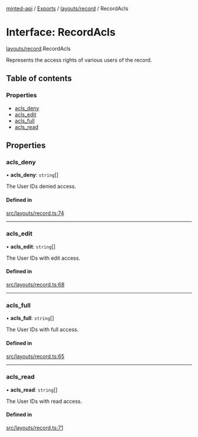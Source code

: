 [minted-api](../README.md) / [Exports](../modules.md) / [layouts/record](../modules/layouts_record.md) / RecordAcls

# Interface: RecordAcls

[layouts/record](../modules/layouts_record.md).RecordAcls

Represents the access rights of various users of the record.

## Table of contents

### Properties

- [acls\_deny](layouts_record.RecordAcls.md#acls_deny)
- [acls\_edit](layouts_record.RecordAcls.md#acls_edit)
- [acls\_full](layouts_record.RecordAcls.md#acls_full)
- [acls\_read](layouts_record.RecordAcls.md#acls_read)

## Properties

### acls\_deny

• **acls\_deny**: `string`[]

The User IDs denied access.

#### Defined in

[src/layouts/record.ts:74](https://github.com/ianzepp/minted-api-ts/blob/4ef4443/src/layouts/record.ts#L74)

___

### acls\_edit

• **acls\_edit**: `string`[]

The User IDs with edit access.

#### Defined in

[src/layouts/record.ts:68](https://github.com/ianzepp/minted-api-ts/blob/4ef4443/src/layouts/record.ts#L68)

___

### acls\_full

• **acls\_full**: `string`[]

The User IDs with full access.

#### Defined in

[src/layouts/record.ts:65](https://github.com/ianzepp/minted-api-ts/blob/4ef4443/src/layouts/record.ts#L65)

___

### acls\_read

• **acls\_read**: `string`[]

The User IDs with read access.

#### Defined in

[src/layouts/record.ts:71](https://github.com/ianzepp/minted-api-ts/blob/4ef4443/src/layouts/record.ts#L71)
